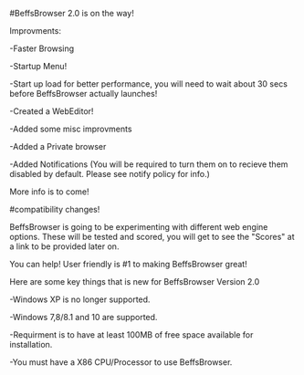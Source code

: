 #BeffsBrowser 2.0 is on the way!

Improvments:

-Faster Browsing

-Startup Menu!

-Start up load for better performance, you will need to wait about 30 secs before BeffsBrowser actually launches!


-Created a WebEditor!

-Added some misc improvments

-Added a Private browser

-Added Notifications (You will be required to turn them on to recieve them disabled by default. Please see notify policy for info.)

More info is to come!

#compatibility changes!

BeffsBrowser is going to be experimenting with different web engine options. These will be tested and scored, you will get to see the "Scores" at a link to be provided later on. 

You can help! User friendly is #1 to making BeffsBrowser great!

Here are some key things that is new for BeffsBrowser Version 2.0 

-Windows XP is no longer supported. 

-Windows 7,8/8.1 and 10 are supported. 

-Requirment is to have at least 100MB of free space available for installation. 

-You must have a X86 CPU/Processor to use BeffsBrowser. 

